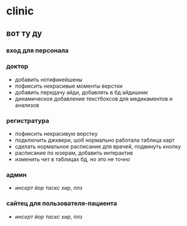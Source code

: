 # clinic

## вот ту ду
### вход для персонала 

### доктор
+ добавить нотификейшены
+ пофиксить некрасивые моменты верстки
+ добавить передачу айди, добавлять в бд айдишник
+ динамическое добавление текстбоксов для медикаментов и анализов

### регистратура
+ пофиксить некрасивую верстку
+ подключить джквери, шоб нормально работала таблица карт
+ сделать нормальное расписание для врачей, подвинуть кнопку
+ расписание по юзерам, добавить интерактив
+ изменить чет в таблицах бд, но это не точно

### админ 
+ *инсерт йор таскс хир, плз*

### сайтец для пользователя-пациента
+ *инсерт йор таскс хир, плз*
